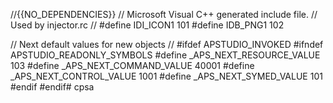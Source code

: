 //{{NO_DEPENDENCIES}}
// Microsoft Visual C++ generated include file.
// Used by injector.rc
//
#define IDI_ICON1                       101
#define IDB_PNG1                        102

// Next default values for new objects
// 
#ifdef APSTUDIO_INVOKED
#ifndef APSTUDIO_READONLY_SYMBOLS
#define _APS_NEXT_RESOURCE_VALUE        103
#define _APS_NEXT_COMMAND_VALUE         40001
#define _APS_NEXT_CONTROL_VALUE         1001
#define _APS_NEXT_SYMED_VALUE           101
#endif
#endif# cpsa
